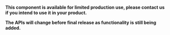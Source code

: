 **This component is available for limited production use, please contact us if you intend to use it in your product.**

**The APIs will change before final release as functionality is still being added.**
